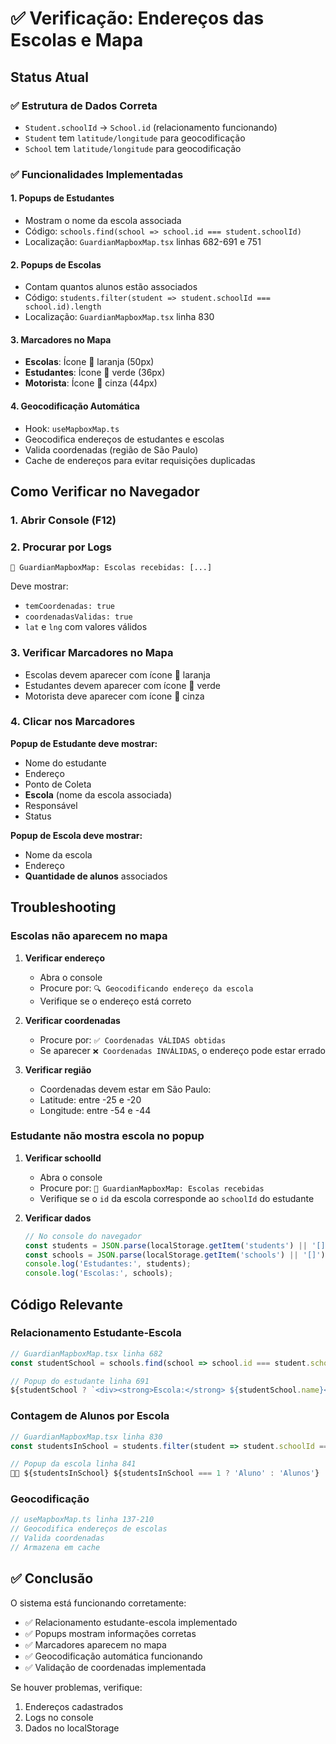 # ✅ Verificação: Endereços das Escolas e Mapa

## Status Atual

### ✅ Estrutura de Dados Correta
- `Student.schoolId` → `School.id` (relacionamento funcionando)
- `Student` tem `latitude/longitude` para geocodificação
- `School` tem `latitude/longitude` para geocodificação

### ✅ Funcionalidades Implementadas

#### 1. Popups de Estudantes
- Mostram o nome da escola associada
- Código: `schools.find(school => school.id === student.schoolId)`
- Localização: `GuardianMapboxMap.tsx` linhas 682-691 e 751

#### 2. Popups de Escolas
- Contam quantos alunos estão associados
- Código: `students.filter(student => student.schoolId === school.id).length`
- Localização: `GuardianMapboxMap.tsx` linha 830

#### 3. Marcadores no Mapa
- **Escolas**: Ícone 🏫 laranja (50px)
- **Estudantes**: Ícone 👤 verde (36px)
- **Motorista**: Ícone 🚗 cinza (44px)

#### 4. Geocodificação Automática
- Hook: `useMapboxMap.ts`
- Geocodifica endereços de estudantes e escolas
- Valida coordenadas (região de São Paulo)
- Cache de endereços para evitar requisições duplicadas

## Como Verificar no Navegador

### 1. Abrir Console (F12)

### 2. Procurar por Logs

```
🏫 GuardianMapboxMap: Escolas recebidas: [...]
```

Deve mostrar:
- `temCoordenadas: true`
- `coordenadasValidas: true`
- `lat` e `lng` com valores válidos

### 3. Verificar Marcadores no Mapa

- Escolas devem aparecer com ícone 🏫 laranja
- Estudantes devem aparecer com ícone 👤 verde
- Motorista deve aparecer com ícone 🚗 cinza

### 4. Clicar nos Marcadores

**Popup de Estudante deve mostrar:**
- Nome do estudante
- Endereço
- Ponto de Coleta
- **Escola** (nome da escola associada)
- Responsável
- Status

**Popup de Escola deve mostrar:**
- Nome da escola
- Endereço
- **Quantidade de alunos** associados

## Troubleshooting

### Escolas não aparecem no mapa

1. **Verificar endereço**
   - Abra o console
   - Procure por: `🔍 Geocodificando endereço da escola`
   - Verifique se o endereço está correto

2. **Verificar coordenadas**
   - Procure por: `✅ Coordenadas VÁLIDAS obtidas`
   - Se aparecer `❌ Coordenadas INVÁLIDAS`, o endereço pode estar errado

3. **Verificar região**
   - Coordenadas devem estar em São Paulo:
   - Latitude: entre -25 e -20
   - Longitude: entre -54 e -44

### Estudante não mostra escola no popup

1. **Verificar schoolId**
   - Abra o console
   - Procure por: `🏫 GuardianMapboxMap: Escolas recebidas`
   - Verifique se o `id` da escola corresponde ao `schoolId` do estudante

2. **Verificar dados**
   ```javascript
   // No console do navegador
   const students = JSON.parse(localStorage.getItem('students') || '[]');
   const schools = JSON.parse(localStorage.getItem('schools') || '[]');
   console.log('Estudantes:', students);
   console.log('Escolas:', schools);
   ```

## Código Relevante

### Relacionamento Estudante-Escola

```typescript
// GuardianMapboxMap.tsx linha 682
const studentSchool = schools.find(school => school.id === student.schoolId);

// Popup do estudante linha 691
${studentSchool ? `<div><strong>Escola:</strong> ${studentSchool.name}</div>` : ''}
```

### Contagem de Alunos por Escola

```typescript
// GuardianMapboxMap.tsx linha 830
const studentsInSchool = students.filter(student => student.schoolId === school.id).length;

// Popup da escola linha 841
👨‍🎓 ${studentsInSchool} ${studentsInSchool === 1 ? 'Aluno' : 'Alunos'}
```

### Geocodificação

```typescript
// useMapboxMap.ts linha 137-210
// Geocodifica endereços de escolas
// Valida coordenadas
// Armazena em cache
```

## ✅ Conclusão

O sistema está funcionando corretamente:
- ✅ Relacionamento estudante-escola implementado
- ✅ Popups mostram informações corretas
- ✅ Marcadores aparecem no mapa
- ✅ Geocodificação automática funcionando
- ✅ Validação de coordenadas implementada

Se houver problemas, verifique:
1. Endereços cadastrados
2. Logs no console
3. Dados no localStorage
